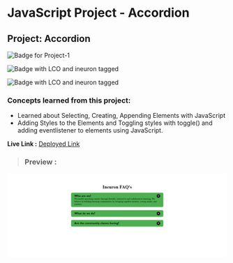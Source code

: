 # JavaScript Project - Accordion

## **Project: Accordion**

![Badge for Project-1](https://img.shields.io/badge/Javascript-Accordion-brightgreen "Style Street Landing Page")

![Badge with LCO and ineuron tagged](https://img.shields.io/badge/Ineuron.ai-LCO-brightgreen)

![Badge with LCO and ineuron tagged](https://img.shields.io/badge/Full%20Stack%20JavaScript%20bootcamp-Hitesh%20Choudhary-brightgreen)

### Concepts learned from this project:
- Learned about Selecting, Creating, Appending Elements with JavaScript
- Adding Styles to the Elements and Toggling styles with toggle() and adding eventlistener to elements using JavaScript. 


**Live Link :** [Deployed Link](https://js-project-accordion.netlify.app/)
>### Preview :
![Homepage screenshot](preview.png)